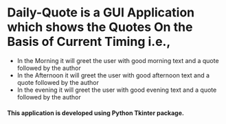 # Daily-Quote is a GUI Application which shows the Quotes On the Basis of Current Timing i.e.,
  * In the Morning it will greet the user with good morning text and a quote followed by the author
  * In the Afternoon it will greet the user with good afternoon text and a quote followed by the author
  * In the evening it will greet the user with good evening text and a quote followed by the author
#### This application is developed using Python Tkinter package.
